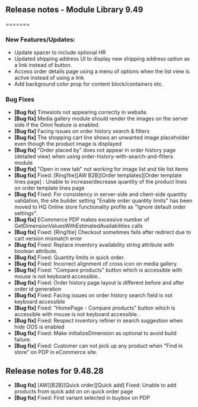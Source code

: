 ## Release notes - Module Library 9.49
=======

### New Features/Updates:

- Update spacer to include optional HR
- Updated shipping address UI to display new shipping address option as a link instead of button.
- Access order details page using a menu of options when the list view is active instead of using a link
- Add background color prop for content block/containers etc.

### Bug Fixes

* **[Bug fix]** Timeslots not appearing correctly in website.
* **[Bug fix]** Media gallery module should render the images on the server side if the Omni feature is enabled.
* **[Bug fix]** Facing issues on order history search & filters
* **[Bug fix]** The shopping cart line shows an unwanted image placeholder even though the product image is displayed
* **[Bug fix]** "Order placed by" does not appear in order history page (detailed view) when using order-history-with-search-and-filters module
* **[Bug fix]** "Open in new tab" not working for image list and tile list items
* **[Bug fix]** Fixed: [Ring1tie][AW B2B][Order templates][Order template lines page] : Unable to increase/decrease quantity of the product lines on order template lines page
* **[Bug fix]** Fixed: For consistency in server-side and client-side quantity validation, the site builder setting "Enable order quantity limits" has been moved to HQ Online store functionality profile as "Ignore default order settings".
* **[Bug fix]** ECommerce PDP makes excessive number of GetDimensionValuesWithEstimatedAvailabilities calls
* **[Bug fix]** Fixed: [Ring1tie] Checkout sometimes fails after redirect due to cart version mismatch error
* **[Bug fix]** Fixed: Replace inventory availability string attribute with boolean attribute.
* **[Bug fix]** Fixed: Quantity limits in quick order.
* **[Bug fix]** Fixed: Incorrect alignment of cross icon on media gallery.
* **[Bug fix]** Fixed: "Compare products" button which is accessible with mouse is not keyboard accessible..
* **[Bug fix]** Fixed: Order history page layout is different before and after order id generation
* **[Bug fix]** Fixed: Facing issues on order history search field is not keyboard accessible
* **[Bug fix]** Fixed: "HomePage - Compare products" button which is accessible with mouse is not keyboard accessible..
* **[Bug fix]** Fixed: Respect inventory refiner in search suggestion  when hide OOS is enabled
* **[Bug fix]** Fixed: Make initializeDimension as optional to avoid build failure.
* **[Bug fix]** Fixed: Customer can not pick up any product when "Find in store" on PDP in eCommerce site.

## Release notes for 9.48.28

* **[Bug fix]** [AW][B2B][Quick order][Quick add] Fixed: Unable to add products from quick add on on quick order page
* **[Bug fix]** Fixed: First variant selected in buybox on PDP
